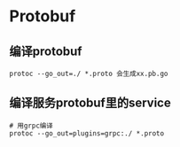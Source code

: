 # Protobuf

## 编译protobuf
```
protoc --go_out=./ *.proto 会生成xx.pb.go
```

## 编译服务protobuf里的service
```
# 用grpc编译
protoc --go_out=plugins=grpc:./ *.proto
```